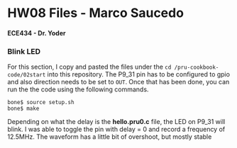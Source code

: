 # HW08 Files - Marco Saucedo
#### ECE434 - Dr. Yoder

### Blink LED
 For this section, I copy and pasted the files under the `cd /pru-cookbook-code/02start` into this repository. The P9_31 pin has to be configured to gpio and also direction needs to be set to `OUT`. Once that has been done, you can run the the code using the following commands. 
 ```
 bone$ source setup.sh
 bone$ make
 ```
 Depending on what the delay is the **hello.pru0.c** file, the LED on P9_31 will blink. I was able to toggle the pin with delay = 0 and record a frequency of 12.5MHz. The waveform has a little bit of overshoot, but mostly stable